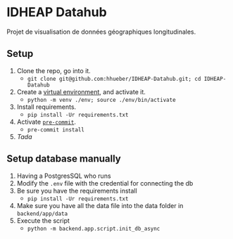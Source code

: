 # IDHEAP Datahub

Projet de visualisation de données géographiques longitudinales.

## Setup

1. Clone the repo, go into it.
   - `git clone git@github.com:hhueber/IDHEAP-Datahub.git; cd IDHEAP-Datahub`
2. Create a [virtual environment](https://docs.python.org/3/library/venv.html), and activate it.
   - `python -m venv ./env; source ./env/bin/activate`
3. Install requirements.
   - `pip install -Ur requirements.txt`
4. Activate [`pre-commit`](https://pre-commit.com/).
   - `pre-commit install`
5. _Tada_

## Setup database manually

1. Having a PostgresSQL who runs
2. Modify the `.env` file with the credential for connecting the db
3. Be sure you have the requirements install
   - `pip install -Ur requirements.txt`
4. Make sure you have all the data file into the data folder in `backend/app/data`
5. Execute the script
   - `python -m backend.app.script.init_db_async`